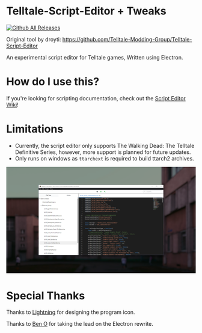 # Telltale-Script-Editor + Tweaks

[![Github All Releases](https://img.shields.io/github/downloads/Telltale-Modding-Group/Telltale-Script-Editor/total.svg?style=for-the-badge&color=blueviolet)](https://github.com/Telltale-Modding-Group/Telltale-Script-Editor/releases)

Original tool by droyti: https://github.com/Telltale-Modding-Group/Telltale-Script-Editor

An experimental script editor for Telltale games, Written using Electron.

# How do I use this?

If you're looking for scripting documentation, check out the [Script Editor Wiki](https://github.com/Telltale-Modding-Group/Telltale-Script-Editor/wiki)!

# Limitations

- Currently, the script editor only supports The Walking Dead: The Telltale Definitive Series, however, more support is planned for future updates.
- Only runs on windows as `ttarchext` is required to build ttarch2 archives.

![Editor Window](/marketing/scripteditor.png?raw=true)

# Special Thanks

Thanks to [Lightning](https://twitter.com/nekoblitz_) for designing the program icon.

Thanks to [Ben O](https://github.com/bigbeno37) for taking the lead on the Electron rewrite.

